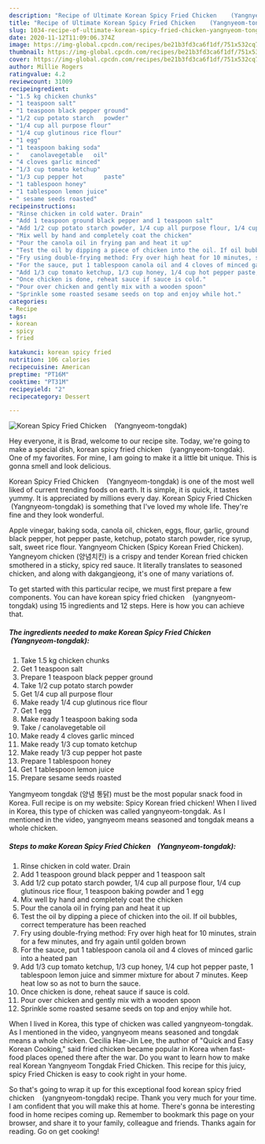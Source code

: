 ```yaml
---
description: "Recipe of Ultimate Korean Spicy Fried Chicken    (Yangnyeom-tongdak)"
title: "Recipe of Ultimate Korean Spicy Fried Chicken    (Yangnyeom-tongdak)"
slug: 1034-recipe-of-ultimate-korean-spicy-fried-chicken-yangnyeom-tongdak
date: 2020-11-12T11:09:06.374Z
image: https://img-global.cpcdn.com/recipes/be21b3fd3ca6f1df/751x532cq70/korean-spicy-fried-chicken-yangnyeom-tongdak-recipe-main-photo.jpg
thumbnail: https://img-global.cpcdn.com/recipes/be21b3fd3ca6f1df/751x532cq70/korean-spicy-fried-chicken-yangnyeom-tongdak-recipe-main-photo.jpg
cover: https://img-global.cpcdn.com/recipes/be21b3fd3ca6f1df/751x532cq70/korean-spicy-fried-chicken-yangnyeom-tongdak-recipe-main-photo.jpg
author: Millie Rogers
ratingvalue: 4.2
reviewcount: 31009
recipeingredient:
- "1.5 kg chicken chunks"
- "1 teaspoon salt"
- "1 teaspoon black pepper ground"
- "1/2 cup potato starch   powder"
- "1/4 cup all purpose flour"
- "1/4 cup glutinous rice flour"
- "1 egg"
- "1 teaspoon baking soda"
- "   canolavegetable   oil"
- "4 cloves garlic minced"
- "1/3 cup tomato ketchup"
- "1/3 cup pepper hot      paste"
- "1 tablespoon honey"
- "1 tablespoon lemon juice"
- " sesame seeds roasted"
recipeinstructions:
- "Rinse chicken in cold water. Drain"
- "Add 1 teaspoon ground black pepper and 1 teaspoon salt"
- "Add 1/2 cup potato starch powder, 1/4 cup all purpose flour, 1/4 cup glutinous rice flour, 1 teaspoon baking powder and 1 egg"
- "Mix well by hand and completely coat the chicken"
- "Pour the canola oil in frying pan and heat it up"
- "Test the oil by dipping a piece of chicken into the oil. If oil bubbles, correct temperature has been reached"
- "Fry using double-frying method: Fry over high heat for 10 minutes, strain for a few minutes, and fry again until golden brown"
- "For the sauce, put 1 tablespoon canola oil and 4 cloves of minced garlic into a heated pan"
- "Add 1/3 cup tomato ketchup, 1/3 cup honey, 1/4 cup hot pepper paste, 1 tablespoon lemon juice and simmer mixture for about 7 minutes. Keep heat low so as not to burn the sauce."
- "Once chicken is done, reheat sauce if sauce is cold."
- "Pour over chicken and gently mix with a wooden spoon"
- "Sprinkle some roasted sesame seeds on top and enjoy while hot."
categories:
- Recipe
tags:
- korean
- spicy
- fried

katakunci: korean spicy fried 
nutrition: 106 calories
recipecuisine: American
preptime: "PT16M"
cooktime: "PT31M"
recipeyield: "2"
recipecategory: Dessert

---
```



![Korean Spicy Fried Chicken    (Yangnyeom-tongdak)](https://img-global.cpcdn.com/recipes/be21b3fd3ca6f1df/751x532cq70/korean-spicy-fried-chicken-yangnyeom-tongdak-recipe-main-photo.jpg)

Hey everyone, it is Brad, welcome to our recipe site. Today, we're going to make a special dish, korean spicy fried chicken    (yangnyeom-tongdak). One of my favorites. For mine, I am going to make it a little bit unique. This is gonna smell and look delicious.

Korean Spicy Fried Chicken    (Yangnyeom-tongdak) is one of the most well liked of current trending foods on earth. It is simple, it is quick, it tastes yummy. It is appreciated by millions every day. Korean Spicy Fried Chicken    (Yangnyeom-tongdak) is something that I've loved my whole life. They're fine and they look wonderful.

Apple vinegar, baking soda, canola oil, chicken, eggs, flour, garlic, ground black pepper, hot pepper paste, ketchup, potato starch powder, rice syrup, salt, sweet rice flour. Yangnyeom Chicken (Spicy Korean Fried Chicken). Yangneyom chicken (양념치킨) is a crispy and tender Korean fried chicken smothered in a sticky, spicy red sauce. It literally translates to seasoned chicken, and along with dakgangjeong, it&#39;s one of many variations of.


To get started with this particular recipe, we must first prepare a few components. You can have korean spicy fried chicken    (yangnyeom-tongdak) using 15 ingredients and 12 steps. Here is how you can achieve that.

<!--inarticleads1-->

##### The ingredients needed to make Korean Spicy Fried Chicken    (Yangnyeom-tongdak):

1. Take 1.5 kg chicken chunks
1. Get 1 teaspoon salt
1. Prepare 1 teaspoon black pepper ground
1. Take 1/2 cup potato starch   powder
1. Get 1/4 cup all purpose flour
1. Make ready 1/4 cup glutinous rice flour
1. Get 1 egg
1. Make ready 1 teaspoon baking soda
1. Take  /  canolavegetable   oil
1. Make ready 4 cloves garlic minced
1. Make ready 1/3 cup tomato ketchup
1. Make ready 1/3 cup pepper hot      paste
1. Prepare 1 tablespoon honey
1. Get 1 tablespoon lemon juice
1. Prepare  sesame seeds roasted


Yangmyeom tongdak (양념 통닭) must be the most popular snack food in Korea. Full recipe is on my website: Spicy Korean fried chicken! When I lived in Korea, this type of chicken was called yangnyeom-tongdak. As I mentioned in the video, yangnyeom means seasoned and tongdak means a whole chicken. 

<!--inarticleads2-->

##### Steps to make Korean Spicy Fried Chicken    (Yangnyeom-tongdak):

1. Rinse chicken in cold water. Drain
1. Add 1 teaspoon ground black pepper and 1 teaspoon salt
1. Add 1/2 cup potato starch powder, 1/4 cup all purpose flour, 1/4 cup glutinous rice flour, 1 teaspoon baking powder and 1 egg
1. Mix well by hand and completely coat the chicken
1. Pour the canola oil in frying pan and heat it up
1. Test the oil by dipping a piece of chicken into the oil. If oil bubbles, correct temperature has been reached
1. Fry using double-frying method: Fry over high heat for 10 minutes, strain for a few minutes, and fry again until golden brown
1. For the sauce, put 1 tablespoon canola oil and 4 cloves of minced garlic into a heated pan
1. Add 1/3 cup tomato ketchup, 1/3 cup honey, 1/4 cup hot pepper paste, 1 tablespoon lemon juice and simmer mixture for about 7 minutes. Keep heat low so as not to burn the sauce.
1. Once chicken is done, reheat sauce if sauce is cold.
1. Pour over chicken and gently mix with a wooden spoon
1. Sprinkle some roasted sesame seeds on top and enjoy while hot.


When I lived in Korea, this type of chicken was called yangnyeom-tongdak. As I mentioned in the video, yangnyeom means seasoned and tongdak means a whole chicken. Cecilia Hae-Jin Lee, the author of &#34;Quick and Easy Korean Cooking,&#34; said fried chicken became popular in Korea when fast-food places opened there after the war. Do you want to learn how to make real Korean Yangnyeom Tongdak Fried Chicken. This recipe for this juicy, spicy Fried Chicken is easy to cook right in your home. 

So that's going to wrap it up for this exceptional food korean spicy fried chicken    (yangnyeom-tongdak) recipe. Thank you very much for your time. I am confident that you will make this at home. There's gonna be interesting food in home recipes coming up. Remember to bookmark this page on your browser, and share it to your family, colleague and friends. Thanks again for reading. Go on get cooking!
